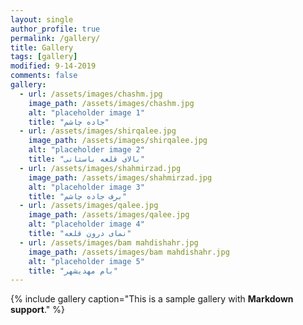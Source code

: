 ```yaml
---
layout: single
author_profile: true
permalink: /gallery/
title: Gallery
tags: [gallery]
modified: 9-14-2019
comments: false
gallery:
  - url: /assets/images/chashm.jpg
    image_path: /assets/images/chashm.jpg
    alt: "placeholder image 1"
    title: "جاده چاشم"
  - url: /assets/images/shirqalee.jpg
    image_path: /assets/images/shirqalee.jpg
    alt: "placeholder image 2"
    title: "بالای قلعه باستانی"
  - url: /assets/images/shahmirzad.jpg
    image_path: /assets/images/shahmirzad.jpg
    alt: "placeholder image 3"
    title: "برف جاده چاشم"  
  - url: /assets/images/qalee.jpg
    image_path: /assets/images/qalee.jpg
    alt: "placeholder image 4"
    title: "نمای درون قلعه"
  - url: /assets/images/bam mahdishahr.jpg
    image_path: /assets/images/bam mahdishahr.jpg
    alt: "placeholder image 5"
    title: "بام مهدیشهر"    
---
```


{% include gallery caption="This is a sample gallery with **Markdown support**." %}


